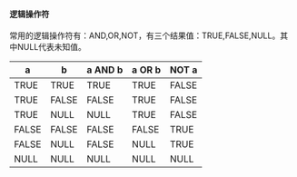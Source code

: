 #### 逻辑操作符

常用的逻辑操作符有：AND,OR,NOT，有三个结果值：TRUE,FALSE,NULL。其中NULL代表未知值。

| a     | b     | a AND b | a OR b | NOT a |
| ----- | ----- | ------- | ------ | ----- |
| TRUE  | TRUE  | TRUE    | TRUE   | FALSE |
| TRUE  | FALSE | FALSE   | TRUE   | FALSE |
| TRUE  | NULL  | NULL    | TRUE   | FALSE |
| FALSE | FALSE | FALSE   | FALSE  | TRUE  |
| FALSE | NULL  | FALSE   | NULL   | TRUE  |
| NULL  | NULL  | NULL    | NULL   | NULL  |